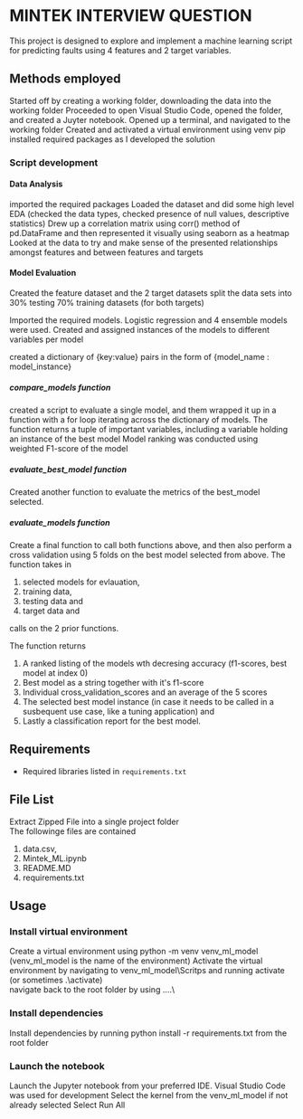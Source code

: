 # MINTEK INTERVIEW QUESTION

This project is designed to explore and implement a machine learning script for predicting faults using 4 features and 2 target variables. 

## Methods employed
Started off by creating a working folder, downloading the data into the working folder
Proceeded to open Visual Studio Code, opened the folder, and created a Juyter notebook. 
Opened up a terminal, and navigated to the working folder
Created and activated a virtual environment using venv
pip installed required packages as I developed the solution

### Script development

#### Data Analysis
imported the required packages
Loaded the dataset and did some high level EDA (checked the data types, checked presence of null values, descriptive statistics)
Drew up a correlation matrix using corr() method of pd.DataFrame and then represented it visually using seaborn as a heatmap
Looked at the data to try and make sense of the presented relationships amongst features and between features and targets

#### Model Evaluation
Created the feature dataset and the 2 target datasets
split the data sets into 30% testing 70% training datasets (for both targets)

Imported the required models.
Logistic regression and 4 ensemble models were used.
Created and assigned instances of the models to different variables per model

created a dictionary of {key:value} pairs in the form of {model_name : model_instance}

##### compare_models function
created a script to evaluate a single model, and them wrapped it up in a function with a for loop iterating across the dictionary of models.
The function returns a tuple of important variables, including a variable holding an instance of the best model
Model ranking was conducted using weighted F1-score of the model

##### evaluate_best_model function
Created another function to evaluate the metrics of the best_model selected. 

##### evaluate_models function
Create a final function to call both functions above, and then also perform a cross validation using 5 folds on the best model selected from above. 
The function takes in
1. selected models for evlauation, 
2. training data, 
3. testing data and 
4. target data and 

calls on the 2 prior functions. 

The function returns
1. A ranked listing of the models wth decresing accuracy (f1-scores, best model at index 0)
2. Best model as a string together with it's f1-score
3. Individual cross_validation_scores and an average of the 5 scores
4. The selected best model instance (in case it needs to be called in  a susbequent use case, like a tuning application) and
5. Lastly a classification report for the best model. 

## Requirements  
- Required libraries listed in `requirements.txt`  

## File List  

Extract Zipped File into a single project folder  
The followinge files are contained   
1. data.csv,   
2. Mintek_ML.ipynb  
3. README.MD  
4. requirements.txt  

## Usage

### Install virtual environment

Create a virtual environment using python -m venv venv_ml_model  (venv_ml_model is the name of the environment)
Activate the virtual environment by navigating to venv_ml_model\Scritps and running activate (or sometimes .\activate)  
navigate back to the root folder by using ..\..\

### Install dependencies 

Install dependencies by running python install -r requirements.txt from the root folder

### Launch the notebook
Launch the Jupyter notebook from your preferred IDE. Visual Studio Code was used for development
Select the kernel from the venv_ml_model if not already selected
Select Run All